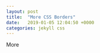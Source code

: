 ```yaml
---
layout: post
title:  "More CSS Borders"
date:   2019-01-05 12:04:50 +0000
categories: jekyll css
---
```

More
